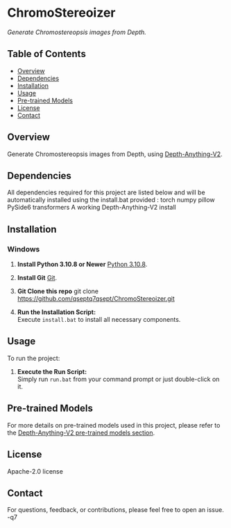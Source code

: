 # ChromoStereoizer

_Generate Chromostereopsis images from Depth._

## Table of Contents

- [Overview](#overview)
- [Dependencies](#dependencies)
- [Installation](#installation)
- [Usage](#usage)
- [Pre-trained Models](#pre-trained-models)
- [License](#license)
- [Contact](#contact)

## Overview

Generate Chromostereopsis images from Depth, using [Depth-Anything-V2](https://github.com/DepthAnything/Depth-Anything-V2).

## Dependencies

All dependencies required for this project are listed below and will be automatically installed using the install.bat provided :
torch
numpy
pillow
PySide6
transformers
A working Depth-Anything-V2 install

## Installation

### Windows

1. **Install Python 3.10.8 or Newer**
   [Python 3.10.8](https://www.python.org/downloads/release/python-3108/).

2. **Install Git**
   [Git](https://git-scm.com/downloads).

2. **Git Clone this repo**
   git clone https://github.com/qseptq7qsept/ChromoStereoizer.git

4. **Run the Installation Script:**  
   Execute `install.bat` to install all necessary components.

## Usage

To run the project:

1. **Execute the Run Script:**  
   Simply run `run.bat` from your command prompt or just double-click on it.

## Pre-trained Models

For more details on pre-trained models used in this project, please refer to the [Depth-Anything-V2 pre-trained models section](https://github.com/DepthAnything/Depth-Anything-V2?tab=readme-ov-file#pre-trained-models).

## License

Apache-2.0 license

## Contact

For questions, feedback, or contributions, please feel free to open an issue. -q7
